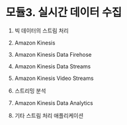 # 모듈3. 실시간 데이터 수집

1. 빅 데이터의 스트림 처리

2. Amazon Kinesis

3. Amazon Kinesis Data Firehose

4. Amazon Kinesis Data Streams

5. Amazon Kinesis Video Streams

6. 스트리밍 분석

7. Amazon Kinesis Data Analytics

8. 기타 스트림 처리 애플리케이션
